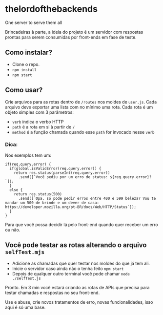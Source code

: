 # thelordofthebackends
One server to serve them all

Brincadeiras à parte, a ideia do projeto é um servidor com respostas prontas para serem consumidas por front-ends em fase de teste.

## Como instalar?
- Clone o repo.
- `npm install`
- `npm start`

## Como usar?
Crie arquivos para as rotas dentro de `/routes` nos moldes de `user.js`.
Cada arquivo deve exportar uma lista com no mínimo uma rota.
Cada rota é um objeto simples com 3 parâmetros: 
- `verb` indica o verbo HTTP
- `path` é a rota em si à partir de `/`
- `method` é a função chamada quando esse `path` for invocado nesse `verb`
### Dica:
Nos exemplos tem um:
```
if(req.query.error) {
  if(global.isValidError(req.query.error)) {
    return res.status(parseInt(req.query.error))
      .send([`Você pediu por um erro de status: ${req.query.error}?`]);
  }
  else {
    return res.status(500)
      .send([`Opa, só pode pedir erros entre 400 e 599 beleza? Vou te mandar um 500 de brinde e um dever de casa: https://developer.mozilla.org/pt-BR/docs/Web/HTTP/Status`]);
  }
}
```
Para que você possa decidir lá pelo front-end quando quer receber um erro ou não.

## Você pode testar as rotas alterando o arquivo `selfTest.mjs`
- Adicione as chamadas que quer testar nos moldes do que já tem ali.
- Inicie o servidor caso ainda não o tenha feito `npm start`
- Depois de qualquer outro terminal você pode chamar `node ./selfTest.js`

Pronto. Em 3 min você estará criando as rotas de APIs que precisa para testar chamadas e respostas no seu front-end.

Use e abuse, crie novos tratamentos de erro, novas funcionalidades, isso aqui é só uma base.
